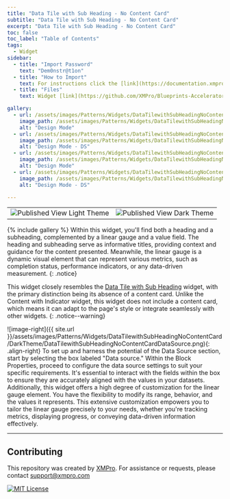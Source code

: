 ```yaml
---
title: "Data Tile with Sub Heading - No Content Card"
subtitle: "Data Tile with Sub Heading - No Content Card"
excerpt: "Data Tile with Sub Heading - No Content Card"
toc: false
toc_label: "Table of Contents"
tags:
  - Widget
sidebar:
  - title: "Import Password"
    text: "Dem0nstr@t1on"
  - title: "How to Import"
    text: For instructions click the [link](https://documentation.xmpro.com/how-tos/apps/manage-widgets#importing-widgets)
  - title: "Files"
    text: Widget [link](https://github.com/XMPro/Blueprints-Accelerators-Patterns/blob/master/Patterns/Widgets/Data%20Tile%20with%20Sub%20Heading%20No%20Content%20Card.xwid)

gallery:
  - url: /assets/images/Patterns/Widgets/DataTilewithSubHeadingNoContentCard/DarkTheme/DataTilewithSubHeadingNoContentCardDesignMode.png
    image_path: /assets/images/Patterns/Widgets/DataTilewithSubHeadingNoContentCard/DarkTheme/DataTilewithSubHeadingNoContentCardDesignMode.png
    alt: "Design Mode"
  - url: /assets/images/Patterns/Widgets/DataTilewithSubHeadingNoContentCard/DarkTheme/DataTilewithSubHeadingNoContentCardDataSource.png
    image_path: /assets/images/Patterns/Widgets/DataTilewithSubHeadingNoContentCard/DarkTheme/DataTilewithSubHeadingNoContentCardDataSource.png
    alt: "Design Mode - DS"
  - url: /assets/images/Patterns/Widgets/DataTilewithSubHeadingNoContentCard/LightTheme/DataTilewithSubHeadingNoContentCardDesignMode.png
    image_path: /assets/images/Patterns/Widgets/DataTilewithSubHeadingNoContentCard/LightTheme/DataTilewithSubHeadingNoContentCardDesignMode.png
    alt: "Design Mode"
  - url: /assets/images/Patterns/Widgets/DataTilewithSubHeadingNoContentCard/LightTheme/DataTilewithSubHeadingNoContentCardDataSource.png
    image_path: /assets/images/Patterns/Widgets/DataTilewithSubHeadingNoContentCard/LightTheme/DataTilewithSubHeadingNoContentCardDataSource.png
    alt: "Design Mode - DS"

---
```

<table>
<tr>
  <td><img src="{{ site.url }}/assets/images/Patterns/Widgets/DataTilewithSubHeadingNoContentCard/LightTheme/DataTilewithSubHeadingNoContentCardPublishedMode.png" alt="Published View Light Theme"/>
  </td>
  <td><img src="{{ site.url }}/assets/images/Patterns/Widgets/DataTilewithSubHeadingNoContentCard/DarkTheme/DataTilewithSubHeadingNoContentCardPublishedMode.png" alt="Published View Dark Theme"/>
  </td>
</tr>
</table>
{% include gallery %}
Within this widget, you'll find both a heading and a subheading, complemented by a linear gauge and a value field. The heading and subheading serve as informative titles, providing context and guidance for the content presented. Meanwhile, the linear gauge is a dynamic visual element that can represent various metrics, such as completion status, performance indicators, or any data-driven measurement.
{: .notice}

This widget closely resembles the <a href="WidgetDataTilewithSubHeading">Data Tile with Sub Heading</a> widget, with the primary distinction being its absence of a content card. Unlike the Content with Indicator widget, this widget does not include a content card, which means it can adapt to the page's style or integrate seamlessly with other widgets.
{: .notice--warning}

![image-right]({{ site.url }}/assets/images/Patterns/Widgets/DataTilewithSubHeadingNoContentCard/DarkTheme/DataTilewithSubHeadingNoContentCardDataSource.png){: .align-right}
To set up and harness the potential of the Data Source section, start by selecting the box labeled "Data source." Within the Block Properties, proceed to configure the data source settings to suit your specific requirements. It's essential to interact with the fields within the box to ensure they are accurately aligned with the values in your datasets. Additionally, this widget offers a high degree of customization for the linear gauge element. You have the flexibility to modify its range, behavior, and the values it represents. This extensive customization empowers you to tailor the linear gauge precisely to your needs, whether you're tracking metrics, displaying progress, or conveying data-driven information effectively.
<hr />

## Contributing
This repository was created by <a href="https://xmpro.com/">XMPro</a>. 
For assistance or requests, please contact <a href="mailto:support@xmpro.com">support@xmpro.com</a>

[![MIT License](https://img.shields.io/badge/License-MIT-green.svg)](https://choosealicense.com/licenses/mit/)
